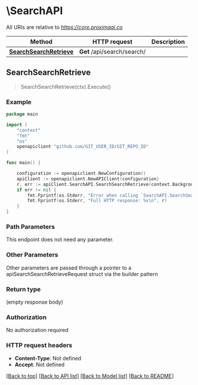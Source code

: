 # \SearchAPI

All URIs are relative to *https://core.proximaai.co*

Method | HTTP request | Description
------------- | ------------- | -------------
[**SearchSearchRetrieve**](SearchAPI.md#SearchSearchRetrieve) | **Get** /api/search/search/ | 



## SearchSearchRetrieve

> SearchSearchRetrieve(ctx).Execute()



### Example

```go
package main

import (
	"context"
	"fmt"
	"os"
	openapiclient "github.com/GIT_USER_ID/GIT_REPO_ID"
)

func main() {

	configuration := openapiclient.NewConfiguration()
	apiClient := openapiclient.NewAPIClient(configuration)
	r, err := apiClient.SearchAPI.SearchSearchRetrieve(context.Background()).Execute()
	if err != nil {
		fmt.Fprintf(os.Stderr, "Error when calling `SearchAPI.SearchSearchRetrieve``: %v\n", err)
		fmt.Fprintf(os.Stderr, "Full HTTP response: %v\n", r)
	}
}
```

### Path Parameters

This endpoint does not need any parameter.

### Other Parameters

Other parameters are passed through a pointer to a apiSearchSearchRetrieveRequest struct via the builder pattern


### Return type

 (empty response body)

### Authorization

No authorization required

### HTTP request headers

- **Content-Type**: Not defined
- **Accept**: Not defined

[[Back to top]](#) [[Back to API list]](../README.md#documentation-for-api-endpoints)
[[Back to Model list]](../README.md#documentation-for-models)
[[Back to README]](../README.md)

